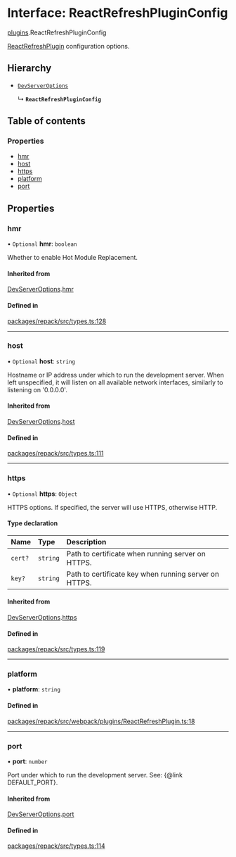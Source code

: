 # Interface: ReactRefreshPluginConfig

[plugins](../modules/plugins.md).ReactRefreshPluginConfig

[ReactRefreshPlugin](../classes/plugins.ReactRefreshPlugin.md) configuration options.

## Hierarchy

- [`DevServerOptions`](DevServerOptions.md)

  ↳ **`ReactRefreshPluginConfig`**

## Table of contents

### Properties

- [hmr](plugins.ReactRefreshPluginConfig.md#hmr)
- [host](plugins.ReactRefreshPluginConfig.md#host)
- [https](plugins.ReactRefreshPluginConfig.md#https)
- [platform](plugins.ReactRefreshPluginConfig.md#platform)
- [port](plugins.ReactRefreshPluginConfig.md#port)

## Properties

### hmr

• `Optional` **hmr**: `boolean`

Whether to enable Hot Module Replacement.

#### Inherited from

[DevServerOptions](DevServerOptions.md).[hmr](DevServerOptions.md#hmr)

#### Defined in

[packages/repack/src/types.ts:128](https://github.com/callstack/repack/blob/9e6a11a/packages/repack/src/types.ts#L128)

___

### host

• `Optional` **host**: `string`

Hostname or IP address under which to run the development server.
When left unspecified, it will listen on all available network interfaces, similarly to listening on '0.0.0.0'.

#### Inherited from

[DevServerOptions](DevServerOptions.md).[host](DevServerOptions.md#host)

#### Defined in

[packages/repack/src/types.ts:111](https://github.com/callstack/repack/blob/9e6a11a/packages/repack/src/types.ts#L111)

___

### https

• `Optional` **https**: `Object`

HTTPS options.
If specified, the server will use HTTPS, otherwise HTTP.

#### Type declaration

| Name | Type | Description |
| :------ | :------ | :------ |
| `cert?` | `string` | Path to certificate when running server on HTTPS. |
| `key?` | `string` | Path to certificate key when running server on HTTPS. |

#### Inherited from

[DevServerOptions](DevServerOptions.md).[https](DevServerOptions.md#https)

#### Defined in

[packages/repack/src/types.ts:119](https://github.com/callstack/repack/blob/9e6a11a/packages/repack/src/types.ts#L119)

___

### platform

• **platform**: `string`

#### Defined in

[packages/repack/src/webpack/plugins/ReactRefreshPlugin.ts:18](https://github.com/callstack/repack/blob/9e6a11a/packages/repack/src/webpack/plugins/ReactRefreshPlugin.ts#L18)

___

### port

• **port**: `number`

Port under which to run the development server. See: {@link DEFAULT_PORT}.

#### Inherited from

[DevServerOptions](DevServerOptions.md).[port](DevServerOptions.md#port)

#### Defined in

[packages/repack/src/types.ts:114](https://github.com/callstack/repack/blob/9e6a11a/packages/repack/src/types.ts#L114)
